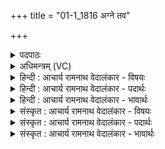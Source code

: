 +++
title = "01-1_1816 अग्ने तव"

+++
<details><summary>पदपाठः</summary>

अ꣡ग्ने꣢꣯। त꣡व꣢꣯। श्र꣡वः꣢꣯। व꣡यः꣢꣯। म꣡हि꣢꣯। भ्रा꣣जन्ते। अर्च꣡यः꣢। वि꣣भावसो। विभा। वसो। बृ꣡ह꣢꣯द्भानो। बृ꣡ह꣢꣯त्। भा꣣नो। श꣡व꣢꣯सा। वा꣡ज꣢꣯म्। उ꣣क्थ्य꣢म्। द꣡धा꣢꣯सि। दा꣣शु꣡षे꣢। क꣣वे। १८१६।
</details>

<details><summary>अधिमन्त्रम् (VC)</summary>

- अग्निः
- अग्निः पावकः
- विष्टारपङ्क्तिः
- पञ्चमः
</details>

<details><summary>हिन्दी : आचार्य रामनाथ वेदालंकार - विषयः</summary>

प्रथम मन्त्र में अग्नि नाम से परमात्मा के स्वरूप और उपकार का वर्णन है।
</details>

<details><summary>हिन्दी : आचार्य रामनाथ वेदालंकार - पदार्थः</summary>

पदार्थान्वयभाषाः -  हे (अग्ने) जगन्नायक परमेश ! (तव) आपका (श्रवः) यश और (वयः) ऐश्वर्य (महि) महान् है। हे (विभावसो) दीप्तिधन ! आप ही की (अर्चयः) दीप्तियाँ (भ्राजन्ते) अग्नि,सूर्य,नक्षत्र आदियों में चमक रही हैं। हे (बृहद्भानो) महातेजस्वी ! हे (कवे) क्रान्तद्रष्टा ! आप (दाशुषे) आत्मसमर्पण करनेवाले को (शवसा) बल के साथ (उक्थ्यम्) प्रशंसनीय (वाजम्) आनन्द-रूप ऐश्वर्य (दधासि) देते हो ॥१॥
</details>

<details><summary>हिन्दी : आचार्य रामनाथ वेदालंकार - भावार्थः</summary>

भावार्थभाषाः -  परमेश्वर स्वयं प्रकाशमान होता हुआ दूसरों को प्रकाशित करता है,स्वयं बलवान् होता हुआ दूसरों को बल देता है,स्वयं यशस्वी होता हुआ दूसरों को यशस्वी करता है,स्वयं आनन्दवान् होता हुआ दूसरों को आनन्दित करता है ॥१॥
</details>

<details><summary>संस्कृत : आचार्य रामनाथ वेदालंकार - विषयः</summary>

तत्राग्निनाम्ना परमात्मनः स्वरूपमुपकारं च वर्णयति।
</details>

<details><summary>संस्कृत : आचार्य रामनाथ वेदालंकार - पदार्थः</summary>

पदार्थान्वयभाषाः -  हे (अग्ने) जगन्नेतः परमेश ! (तव) त्वदीयम् (श्रवः) यशः (वयः) ऐश्वर्यञ्च (महि) महत् वर्तते। हे (विभावसो) तेजोधन ! तव (अर्चयः) दीप्तयः (भ्राजन्ते) वह्निसूर्यनक्षत्रादिषु दीप्यन्ते। हे (बृहद्भानो) महातेजस्क ! हे (कवे) क्रान्तदर्शिन् ! त्वम् (दाशुषे) आत्मसमर्पकाय (शवसा) बलेन सह (उक्थ्यम्) प्रशंसनीयम् (वाजम्) आनन्दरूपमैश्वर्यम् (दधासि) प्रयच्छसि ॥१॥२
</details>

<details><summary>संस्कृत : आचार्य रामनाथ वेदालंकार - भावार्थः</summary>

भावार्थभाषाः -  परमेश्वरः स्वयं प्रकाशमानः सन्नन्यान् प्रकाशयति,स्वयं बलवान् सन्नन्येभ्यो बलानि प्रयच्छति,स्वयं यशस्वी सन्नन्यान् यशस्विनः करोति,स्वयमानन्दवान् सन्नन्यानानन्दिनः करोति ॥१॥
</details>